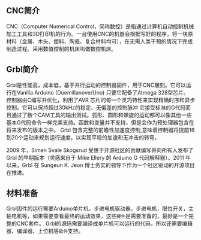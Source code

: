 ## CNC简介
CNC（Computer Numerical Control，简称数控）是指通过计算机自动控制机械加工工具和3D打印机的行为。一台使用CNC的机器会根据写好的程序，将一块原材料（金属、木头、塑料、陶瓷、复合材料均可），在无需人类干预的情况下完成制造过程。采用数值控制的机床叫做数控机床。

## Grbl简介
Grbl是性能高，成本低，基于并行运动的控制器固件，用于CNC雕刻。它可以运行在Vanilla Arduino (Duemillanove/Uno) 只要它配备了Atmega 328型芯片。 控制器由C编写并优化，利用了AVR 芯片的每一个灵巧特性来实现精确时序和异步控制。它可以保持超过30kHz的稳定、无偏差的控制脉冲 它接受标准的G代码而且通过了数个CAM工具的输出测试。弧形、圆形和螺旋的运动都可以像其他一些基本G代码命令一样完美支持。函数和变量并不支持，但是会作为预处理器包含在将来发布的版本之中。 Grbl 包含完整的前瞻性加速度控制,意味着控制器将提前16到20个运动来规划运行速度，以实现平稳的加速和无冲击的转弯。

2009 年，Simen Svale Skogsrud 受惠于开源社区的贡献编写并向所有人发布了 Grbl 的早期版本（灵感来自于 Mike Ellery 的 Arduino G 代码解释器）。2011 年以来，Grbl 在 Sungeun K. Jeon 博士务实的领导下作为一个社区驱动的开源项目在推进。

## 材料准备
Grbl固件的运行需要Arduino单片机，步进电机驱动器，步进电机，限位开关，主轴电机等，如果需要查看最终的运动效果，这些`硬件`是需要准备的，最好是一个完整的CNC套件。
Grbl的源码需要编译成单片机可以运行的代码，所以还需要编辑器、编译器、上位机等`软件`支持。
